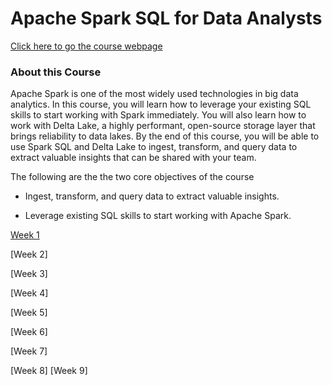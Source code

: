 # Apache Spark SQL for Data Analysts
[Click here to go the course webpage](https://www.coursera.org/learn/apache-spark-sql-for-data-analysts/home/welcome)
### About this Course

Apache Spark is one of the most widely used technologies in big data analytics. In this course, you will learn how to leverage your existing SQL skills to start working with Spark immediately. You will also learn how to work with Delta Lake, a highly performant, open-source storage layer that brings reliability to data lakes. By the end of this course, you will be able to use Spark SQL and Delta Lake to ingest, transform, and query data to extract valuable insights that can be shared with your team.

The following are the the two core objectives of the course

* Ingest, transform, and query data to extract valuable insights.

* Leverage existing SQL skills to start working with Apache Spark. 


[Week 1]()

[Week 2]

[Week 3]

[Week 4]

[Week 5]

[Week 6]

[Week 7]

[Week 8]
[Week 9]



